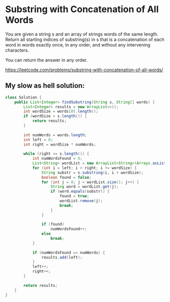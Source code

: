 # Substring with Concatenation of All Words

You are given a string s and an array of strings words of the same length. Return all starting indices of substring(s) in s that is a concatenation of each word in words exactly once, in any order, and without any intervening characters.

You can return the answer in any order.

https://leetcode.com/problems/substring-with-concatenation-of-all-words/

## My slow as hell solution:

```Java
class Solution {
    public List<Integer> findSubstring(String s, String[] words) {
        List<Integer> results = new ArrayList<>();
        int wordSize = words[0].length();
        if (wordSize > s.length()) {
            return results;
        }
        
        int numWords = words.length;
        int left = 0;
        int right = wordSize * numWords;
        
        while (right <= s.length()) {
            int numWordsFound = 0;
            List<String> wordList = new ArrayList<String>(Arrays.asList(words));
            for (int i = left; i < right; i += wordSize) {
                String substr = s.substring(i, i + wordSize);
                boolean found = false;
                for (int j = 0; j < wordList.size(); j++) {
                    String word = wordList.get(j);
                    if (word.equals(substr)) {
                        found = true;
                        wordList.remove(j);
                        break;
                    }
                }
                
                if (found)
                    numWordsFound++;
                else
                    break;
            }
            
            if (numWordsFound == numWords) {
                results.add(left);
            }
            left++;
            right++;
        }
        
        return results;
    }
}
```
